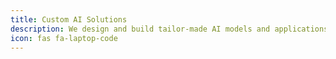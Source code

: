 ```yaml
---
title: Custom AI Solutions
description: We design and build tailor-made AI models and applications to address your unique business challenges and opportunities, ensuring a perfect fit for your needs.
icon: fas fa-laptop-code
---
```

